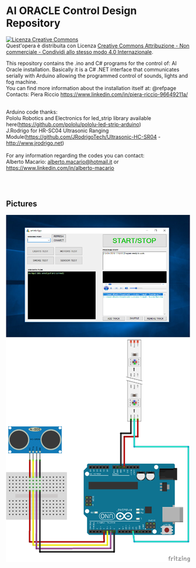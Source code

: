 # AI ORACLE Control Design Repository
<a rel="license" href="http://creativecommons.org/licenses/by-nc-sa/4.0/"><img alt="Licenza Creative Commons" style="border-width:0" src="https://i.creativecommons.org/l/by-nc-sa/4.0/88x31.png" /></a><br />Quest'opera è distribuita con Licenza <a rel="license" href="http://creativecommons.org/licenses/by-nc-sa/4.0/">Creative Commons Attribuzione - Non commerciale - Condividi allo stesso modo 4.0 Internazionale</a>.

This repository contains the .ino and C# programs for the control of: AI Oracle installation.
Basically it is a C# .NET interface that communicates serially with Arduino allowing the programmed control of sounds, lights and fog machine.
<br />You can find more information about the installation itself at: @refpage 
<br />Contacts: Piera Riccio https://www.linkedin.com/in/piera-riccio-96649211a/<br /><br />

Arduino code thanks:<br />
  Pololu Robotics and Electronics for led_strip library available here(https://github.com/pololu/pololu-led-strip-arduino)<br />
  J.Rodrigo for HR-SC04 Ultrasonic Ranging Module(https://github.com/JRodrigoTech/Ultrasonic-HC-SR04 - http://www.jrodrigo.net)
  <br /><br />
For any information regarding the codes you can contact: <br />
Alberto Macario: alberto.macario@hotmail.it or https://www.linkedin.com/in/alberto-macario

<br /><br />
## Pictures
![Screenshot](currentNetimg.PNG)
![Screenshot](currentSketch_bb.png)

